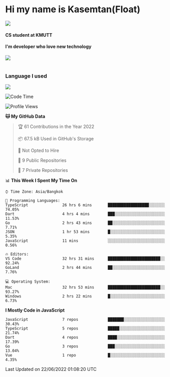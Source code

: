 # Hi my name is Kasemtan(Float)
![](https://64.media.tumblr.com/9c2a8f831efe8da556ffbf89cebb52c9/b86c1ab833a37e32-93/s1280x1920/d000dc22f75df64be2bc150f5fa69c4f6df6bb07.gifv)
#### CS student at KMUTT
#### I'm developer who love new technology
[![](https://github-readme-stats.vercel.app/api?username=FloatKasemtan&show_icons=true&theme=nightowl)]()
#
### Language I used
[![](https://github-readme-stats.vercel.app/api/top-langs/?username=FloatKasemtan&layout=compact&theme=nightowl)]()
<!--START_SECTION:waka-->
![Code Time](http://img.shields.io/badge/Code%20Time-484%20hrs%208%20mins-blue)

![Profile Views](http://img.shields.io/badge/Profile%20Views-0-blue)

**🐱 My GitHub Data** 

> 🏆 61 Contributions in the Year 2022
 > 
> 📦 67.5 kB Used in GitHub's Storage 
 > 
> 🚫 Not Opted to Hire
 > 
> 📜 9 Public Repositories 
 > 
> 🔑 7 Private Repositories  
 > 
📊 **This Week I Spent My Time On** 

```text
⌚︎ Time Zone: Asia/Bangkok

💬 Programming Languages: 
TypeScript               26 hrs 6 mins       ██████████████████░░░░░░░   74.05% 
Dart                     4 hrs 4 mins        ███░░░░░░░░░░░░░░░░░░░░░░   11.53% 
Go                       2 hrs 43 mins       ██░░░░░░░░░░░░░░░░░░░░░░░   7.71% 
JSON                     1 hr 53 mins        █░░░░░░░░░░░░░░░░░░░░░░░░   5.35% 
JavaScript               11 mins             ░░░░░░░░░░░░░░░░░░░░░░░░░   0.56%

🔥 Editors: 
VS Code                  32 hrs 31 mins      ███████████████████████░░   92.24% 
GoLand                   2 hrs 44 mins       ██░░░░░░░░░░░░░░░░░░░░░░░   7.76%

💻 Operating System: 
Mac                      32 hrs 53 mins      ███████████████████████░░   93.27% 
Windows                  2 hrs 22 mins       █░░░░░░░░░░░░░░░░░░░░░░░░   6.73%

```

**I Mostly Code in JavaScript** 

```text
JavaScript               7 repos             ███████░░░░░░░░░░░░░░░░░░   30.43% 
TypeScript               5 repos             █████░░░░░░░░░░░░░░░░░░░░   21.74% 
Dart                     4 repos             ████░░░░░░░░░░░░░░░░░░░░░   17.39% 
Go                       3 repos             ███░░░░░░░░░░░░░░░░░░░░░░   13.04% 
Vue                      1 repo              █░░░░░░░░░░░░░░░░░░░░░░░░   4.35%

```



 Last Updated on 22/06/2022 01:08:20 UTC
<!--END_SECTION:waka-->
<!--
**FloatKasemtan/FloatKasemtan** is a ✨ _special_ ✨ repository because its `README.md` (this file) appears on your GitHub profile.

Here are some ideas to get you started:

- 🔭 I’m currently working on ...
- 🌱 I’m currently learning ...
- 👯 I’m looking to collaborate on ...
- 🤔 I’m looking for help with ...
- 💬 Ask me about ...
- 📫 How to reach me: ...
- 😄 Pronouns: ...
- ⚡ Fun fact: ...
-->

